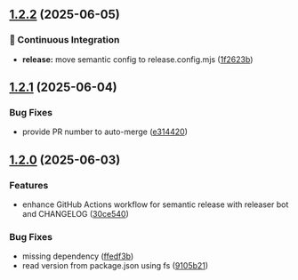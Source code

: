 ## [1.2.2](https://github.com/wobondar/idl-filter/compare/v1.2.1...v1.2.2) (2025-06-05)

### 🤖 Continuous Integration

* **release:** move semantic config to release.config.mjs ([1f2623b](https://github.com/wobondar/idl-filter/commit/1f2623b05ba8e8c4c1943d384325ee828e19f7b1))

## [1.2.1](https://github.com/wobondar/idl-filter/compare/v1.2.0...v1.2.1) (2025-06-04)

### Bug Fixes

* provide PR number to auto-merge ([e314420](https://github.com/wobondar/idl-filter/commit/e31442051a761bfd61289d1986b44d8d564fda13))

## [1.2.0](https://github.com/wobondar/idl-filter/compare/v1.1.0...v1.2.0) (2025-06-03)

### Features

* enhance GitHub Actions workflow for semantic release with releaser bot and CHANGELOG ([30ce540](https://github.com/wobondar/idl-filter/commit/30ce5409b55bdefde3b668f9d165d70f846afe41))

### Bug Fixes

* missing dependency ([ffedf3b](https://github.com/wobondar/idl-filter/commit/ffedf3b71c413097d4fe36747953402e61c76cd2))
* read version from package.json using fs ([9105b21](https://github.com/wobondar/idl-filter/commit/9105b21b38d8991970d39baf0d29bce437dd6626))
